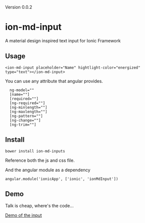 Version 0.0.2

# ion-md-input
A material design inspired text input for Ionic Framework

## Usage
```
<ion-md-input placeholder="Name" hightlight-color="energized" type="text"></ion-md-input>
```
You can use any attribute that angular provides.

```
  ng-model=""
  [name=""]
  [required=""]
  [ng-required=""]
  [ng-minlength=""]
  [ng-maxlength=""]
  [ng-pattern=""]
  [ng-change=""]
  [ng-trim=""]
```

## Install
```
bower install ion-md-inputs
```

Reference both the js and css file.

And the angular module as a dependency

```
angular.module('ionicApp', ['ionic', 'ionMdInput'])
```
## Demo

Talk is cheap, where's the code...

[Demo of the input](http://codepen.io/mhartington/pen/xbgVjb?editors=010)
